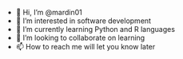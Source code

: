 - 👋 Hi, I’m @mardin01
- 👀 I’m interested in software development
- 🌱 I’m currently learning Python and R languages
- 💞️ I’m looking to collaborate on learning 
- 📫 How to reach me will let you know later

<!---
mardin01/mardin01 is a ✨ special ✨ repository because its `README.md` (this file) appears on your GitHub profile.
You can click the Preview link to take a look at your changes.
--->
